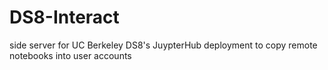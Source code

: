 # DS8-Interact
side server for UC Berkeley DS8's JuypterHub deployment to copy remote notebooks into user accounts
